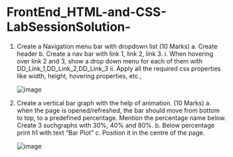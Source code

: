 # FrontEnd_HTML-and-CSS-LabSessionSolution-
1. Create a Navigation menu bar with dropdown list (10 Marks)
  a. Create header
  b. Create a nav bar with link 1, link 2, link 3.
    i. When hovering over link 2 and 3, show a drop down menu for each of them with DD_Link_1,DD_Link_2,DD_Link_3
    ii. Apply all the required css properties like width, height, hovering properties, etc.,
    
    
    ![image](https://user-images.githubusercontent.com/88813613/166200097-56541e7d-2494-4f9b-a7cd-31cee308c596.png)
    
2. Create a vertical bar graph with the help of animation. (10 Marks)
  a. when the page is opened/refreshed, the bar should move from bottom to top, to a predefined percentage. Mention the percentage name below. Create 3 suchgraphs with 30%, 40% and 80%.
  b. Below percentage print h1 with text “Bar Plot”
  c. Position it in the centre of the page.
  
  
    ![image](https://user-images.githubusercontent.com/88813613/166200231-68252f85-2ced-4602-ba31-f7f87f2bee43.png)
